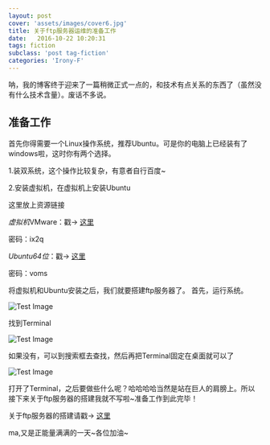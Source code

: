 ```yaml
---
layout: post
cover: 'assets/images/cover6.jpg'
title: 关于ftp服务器运维的准备工作
date:   2016-10-22 10:20:31
tags: fiction
subclass: 'post tag-fiction'
categories: 'Irony-F'
---
```


呐，我的博客终于迎来了一篇稍微正式一点的，和技术有点关系的东西了（虽然没有什么技术含量）。废话不多说。


准备工作
---------

首先你得需要一个Linux操作系统，推荐Ubuntu。可是你的电脑上已经装有了windows啦，这时你有两个选择。

1.装双系统，这个操作比较复杂，有意者自行百度~

2.安装虚拟机，在虚拟机上安装Ubuntu

这里放上资源链接

*虚拟机*VMware：戳->  [这里](http://pan.baidu.com/s/1pKV7R6N)

密码：ix2q 

*Ubuntu64位*：戳->  [这里](http://pan.baidu.com/s/1jHMoC8e)

密码：voms 


将虚拟机和Ubuntu安装之后，我们就要搭建ftp服务器了。
首先，运行系统。
<p><img src="https://irony-f.github.io/assets/images/ubuntu01.jpg" alt="Test Image" /></p>
找到Terminal
<p><img src="https://irony-f.github.io/assets/images/ubuntu02.jpg" alt="Test Image" /></p>

如果没有，可以到搜索框去查找，然后再把Terminal固定在桌面就可以了
<p><img src="https://irony-f.github.io/assets/images/ubuntu03.jpg" alt="Test Image" /></p>


打开了Terminal，之后要做些什么呢？哈哈哈哈当然是站在巨人的肩膀上。所以接下来关于ftp服务器的搭建我就不写啦~准备工作到此完毕！

关于ftp服务器的搭建请戳->  [这里](http://chiahao.top/?p=64)

ma,又是正能量满满的一天~各位加油~















